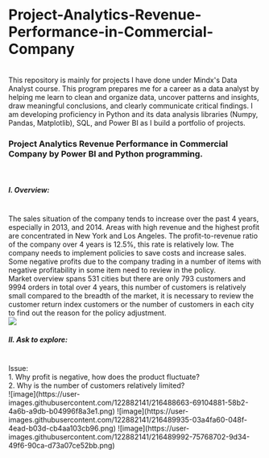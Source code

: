 # Project-Analytics-Revenue-Performance-in-Commercial-Company
<br>
This repository is mainly for projects I have done under Mindx's Data Analyst course.
This program prepares me for a career as a data analyst by helping me learn to clean and organize data, uncover patterns and insights, draw meaningful conclusions, and clearly communicate critical findings. I am developing proficiency in Python and its data analysis libraries (Numpy, Pandas, Matplotlib), SQL, and Power BI as I build a portfolio of projects.
<br>
<bt>
<h3>Project Analytics Revenue Performance in Commercial Company by Power BI and Python programming.</h3><br>
<h5>I. Overview: </h5>
<br>
The sales situation of the company tends to increase over the past 4 years, especially in 2013, and 2014. Areas with high revenue and the highest profit are concentrated in New York and Los Angeles.
<bt>
The profit-to-revenue ratio of the company over 4 years is 12.5%, this rate is relatively low. The company needs to implement policies to save costs and increase sales.
Some negative profits due to the company trading in a number of items with negative profitability in some item need to review in the policy.
<br>
Market overview spans 531 cities but there are only 793 customers and 9994 orders in total over 4 years, this number of customers is relatively small compared to the breadth of the market, it is necessary to review the customer return index customers or the number of customers in each city to find out the reason for the policy adjustment.
<br>
<img src="https://user-images.githubusercontent.com/122882141/216488663-69104881-58b2-4a6b-a9db-b04996f8a3e1.png" />
<br>
<h5>II. Ask to explore: </h5>
<br>
Issue:
<br>
1. Why profit is negative, how does the product fluctuate? <br>
2. Why is the number of customers relatively limited? <br>
![image](https://user-images.githubusercontent.com/122882141/216488663-69104881-58b2-4a6b-a9db-b04996f8a3e1.png)
![image](https://user-images.githubusercontent.com/122882141/216489935-03a4fa60-048f-4ead-b03d-cb4aa103cb96.png)
![image](https://user-images.githubusercontent.com/122882141/216489992-75768702-9d34-49f6-90ca-d73a07ce52bb.png)




